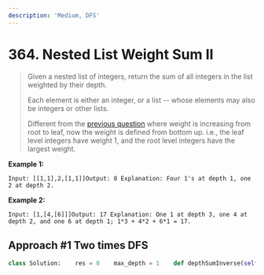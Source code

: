 ```yaml
---
description: 'Medium, DFS'
---
```


# 364. Nested List Weight Sum II

> Given a nested list of integers, return the sum of all integers in the list weighted by their depth.
>
> Each element is either an integer, or a list -- whose elements may also be integers or other lists.
>
> Different from the [previous question](https://leetcode.com/problems/nested-list-weight-sum/) where weight is increasing from root to leaf, now the weight is defined from bottom up. i.e., the leaf level integers have weight 1, and the root level integers have the largest weight.

**Example 1:**

```text
Input: [[1,1],2,[1,1]]Output: 8 Explanation: Four 1's at depth 1, one 2 at depth 2.
```

**Example 2:**

```text
Input: [1,[4,[6]]]Output: 17 Explanation: One 1 at depth 3, one 4 at depth 2, and one 6 at depth 1; 1*3 + 4*2 + 6*1 = 17.
```

## Approach \#1 Two times DFS

```python
class Solution:    res = 0    max_depth = 1    def depthSumInverse(self, nestedList: List[NestedInteger]) -> int:        def find_max_depth(nestedList, current_depth):            for item in nestedList:                if not item.isInteger():                    find_max_depth(item.getList(), current_depth + 1)            self.max_depth = max(self.max_depth, current_depth)                            def cal_sum(nestedList, depth):            for item in nestedList:                if item.isInteger():                    self.res += depth * item.getInteger()                else:                    cal_sum(item.getList(), depth - 1)                find_max_depth(nestedList, 1)        cal_sum(nestedList, self.max_depth)                return self.res
```

